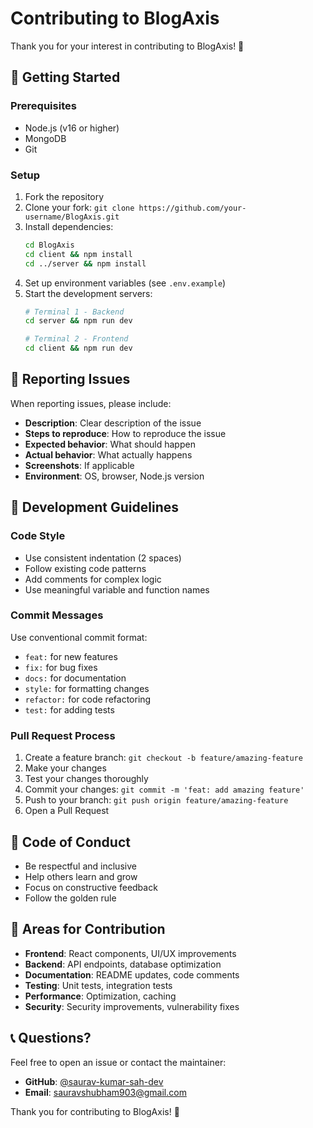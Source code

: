 # Contributing to BlogAxis

Thank you for your interest in contributing to BlogAxis! 🎉

## 🚀 Getting Started

### Prerequisites
- Node.js (v16 or higher)
- MongoDB
- Git

### Setup
1. Fork the repository
2. Clone your fork: `git clone https://github.com/your-username/BlogAxis.git`
3. Install dependencies:
   ```bash
   cd BlogAxis
   cd client && npm install
   cd ../server && npm install
   ```
4. Set up environment variables (see `.env.example`)
5. Start the development servers:
   ```bash
   # Terminal 1 - Backend
   cd server && npm run dev
   
   # Terminal 2 - Frontend
   cd client && npm run dev
   ```

## 🐛 Reporting Issues

When reporting issues, please include:
- **Description**: Clear description of the issue
- **Steps to reproduce**: How to reproduce the issue
- **Expected behavior**: What should happen
- **Actual behavior**: What actually happens
- **Screenshots**: If applicable
- **Environment**: OS, browser, Node.js version

## 🔧 Development Guidelines

### Code Style
- Use consistent indentation (2 spaces)
- Follow existing code patterns
- Add comments for complex logic
- Use meaningful variable and function names

### Commit Messages
Use conventional commit format:
- `feat:` for new features
- `fix:` for bug fixes
- `docs:` for documentation
- `style:` for formatting changes
- `refactor:` for code refactoring
- `test:` for adding tests

### Pull Request Process
1. Create a feature branch: `git checkout -b feature/amazing-feature`
2. Make your changes
3. Test your changes thoroughly
4. Commit your changes: `git commit -m 'feat: add amazing feature'`
5. Push to your branch: `git push origin feature/amazing-feature`
6. Open a Pull Request

## 📝 Code of Conduct

- Be respectful and inclusive
- Help others learn and grow
- Focus on constructive feedback
- Follow the golden rule

## 🎯 Areas for Contribution

- **Frontend**: React components, UI/UX improvements
- **Backend**: API endpoints, database optimization
- **Documentation**: README updates, code comments
- **Testing**: Unit tests, integration tests
- **Performance**: Optimization, caching
- **Security**: Security improvements, vulnerability fixes

## 📞 Questions?

Feel free to open an issue or contact the maintainer:
- **GitHub**: [@saurav-kumar-sah-dev](https://github.com/saurav-kumar-sah-dev)
- **Email**: sauravshubham903@gmail.com

Thank you for contributing to BlogAxis! 🚀
